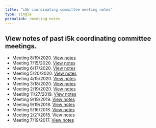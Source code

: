 ```yaml
---
title: "i5k coordinating committee meeting notes"
type: single
permalink: /meeting-notes
---
```


## View notes of past i5k coordinating committee meetings.

* Meeting 8/19/2020. [View notes](/meeting_notes/08-19-2020_Notes)
* Meeting 7/15/2020. [View notes](/meeting_notes/07-15-2020_Notes)
* Meeting 6/17/2020. [View notes](/meeting_notes/06-17-2020_Notes)
* Meeting 5/20/2020. [View notes](/meeting_notes/05-20-2020_Notes)
* Meeting 4/15/2020. [View notes](/meeting_notes/04-15-2020_Notes)
* Meeting 3/18/2020. [View notes](/meeting_notes/03-18-2020_Notes)
* Meeting 2/19/2020. [View notes](/meeting_notes/02-19-2020_Notes)
* Meeting 11/27/2019. [View notes](/meeting_notes/11-27-2019_Notes)
* Meeting 9/18/2019. [View notes](/meeting_notes/9-18-2019_Notes)
* Meeting 9/19/2018. [View notes](/meeting_notes/9-19-2018_Notes)
* Meeting 5/16/2018. [View notes](/meeting_notes/5-16-2018_Notes)
* Meeting 2/21/2018. [View notes](/meeting_notes/2-21-2018_Notes)
* Meeting 7/19/2017. [View notes](/meeting_notes/7-19-2017_Notes)

